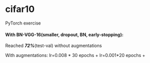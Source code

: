 # cifar10
PyTorch exercise

#### With BN-VGG-16(smaller, dropout, BN, early-stopping):

Reached **_72%_**(test-val) without augmentations

With augmentations: lr=0.008 * 30 epochs + lr=0.001*20 epochs +